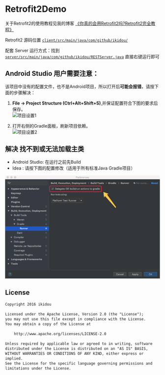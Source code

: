 # Retrofit2Demo

关于Retrofit2的使用教程见我的博客 [《你真的会用Retrofit2吗?Retrofit2完全教程》](http://www.jianshu.com/p/308f3c54abdd)

Retrofit2 源码位置 [`client/src/main/java/com/github/ikidou/`](https://github.com/ikidou/Retrofit2Demo/tree/master/client/src/main/java/com/github/ikidou)

配套 Server 运行方式：找到[`server/src/main/java/com/github/ikidou/RESTServer.java`](https://github.com/ikidou/Retrofit2Demo/blob/master/server/src/main/java/com/github/ikidou/RESTServer.java) 直接右键运行即可

## Android Studio 用户需要注意：

该项目中没有的配置文件，也不是Android项目，所以打开后**可能会报错**，请按下面的步骤解决：

1. **File -> Project Structure (Ctrl+Alt+Shift+S)**,并保证配置符合下图的要求后保存。  
![项目设置1](jdk_setting.png)

2. 打开右侧的Gradle面板，刷新项目依赖。  
![项目设置2](gradle_setting.png)

## 解决 找不到或无法加载主类

- Android Studio: 在运行之前先Build
- Idea : 请按下图的配置修改（适用于所有标准Java Gradle项目）

![IDEA 运行配置](idea_gradle.png)

License
-------
    Copyright 2016 ikidou

    Licensed under the Apache License, Version 2.0 (the "License");
    you may not use this file except in compliance with the License.
    You may obtain a copy of the License at

        http://www.apache.org/licenses/LICENSE-2.0

    Unless required by applicable law or agreed to in writing, software
    distributed under the License is distributed on an "AS IS" BASIS,
    WITHOUT WARRANTIES OR CONDITIONS OF ANY KIND, either express or implied.
    See the License for the specific language governing permissions and
    limitations under the License.
